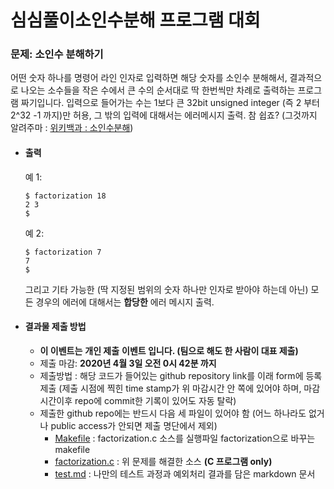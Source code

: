 # 심심풀이소인수분해 프로그램 대회

### 문제: 소인수 분해하기

어떤 숫자 하나를 명령어 라인 인자로 입력하면 해당 숫자를 소인수 분해해서, 결과적으로 나오는 소수들을 작은 수에서 큰 수의 순서대로 딱 한번씩만 차례로 출력하는 프로그램 짜기입니다. 입력으로 들어가는 수는 1보다 큰 32bit unsigned integer (즉 2 부터 2^32 -1 까지)만 허용, 그 밖의 입력에 대해서는 에러메시지 출력. 참 쉽죠?
(그것까지 알려주마 : [위키백과 : 소인수분해](https://ko.wikipedia.org/wiki/소인수분해))

- #### 출력 

  예 1:

  ```shell
  $ factorization 18
  2 3
  $
  ```

  예 2:

  ```shell
  $ factorization 7
  7
  $
  ```

  그리고 기타 가능한 (딱 지정된 범위의 숫자 하나만 인자로 받아야 하는데 아닌) 모든 경우의 에러에 대해서는 **합당한** 에러 메시지 출력.

- #### 결과물 제출 방법

  - **이 이벤트는** **개인 제출** **이벤트 입니다. (팀으로 해도 한 사람이 대표 제출)**
  - 제출 마감: **2020년 4월 3일 오전 0시 42분 까지**
  - 제출방법 : 해당 코드가 들어있는 github repository link를 이래 form에 등록 제출 (제출 시점에 찍힌 time stamp가 위 마감시간 안 쪽에 있어야 하며, 마감 시간이후 repo에 commit한 기록이 있어도 자동 탈락) 
  - 제출한 github repo에는 반드시 다음 세 파일이 있어야 함 (어느 하나라도 없거나 public access가 안되면 제출 명단에서 제외) 
    - [Makefile](.Makefile) : factorization.c 소스를 실행파일 factorization으로 바꾸는 makefile
    - [factorization.c](./factorization.c) : 위 문제를 해결한 소스 **(C 프로그램 only)**
    - [test.md](./test.md) : 나만의 테스트 과정과 예외처리 결과를 담은 markdown 문서